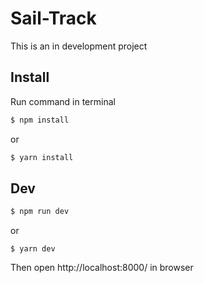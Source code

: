 # Sail-Track

This is an in development project

## Install
Run command in terminal

``` sh
$ npm install
```

or

``` sh
$ yarn install
```

## Dev

``` sh
$ npm run dev
```

or

```
$ yarn dev
```

Then open http://localhost:8000/ in browser

